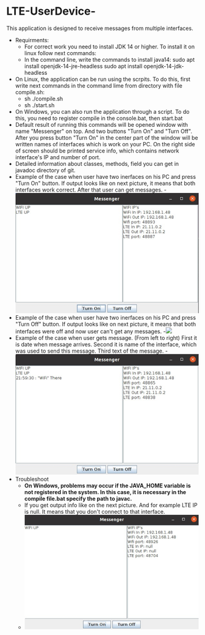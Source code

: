 # LTE-UserDevice-
This application is designed to receive messages from multiple interfaces.

- Requirments:
  - For correct work you need to install JDK 14 or higher. To install it on linux follow next commands:
  - In the command line, write the commands to install java14:
    sudo apt install openjdk-14-jre-headless
    sudo apt install openjdk-14-jdk-headless
- On Linux, the application can be run using the scrpits. To do this, first write next commands in the command lime from directory with file compile.sh:
  - sh ./compile.sh
  - sh ./start.sh 
- On Windows, you can also run the application through a script. To do this, you need to register compile in the console.bat, then start.bat
- Default result of running this commands will be opened window with name "Messenger" on top. And two buttons "Turn On" and "Turn Off". After you press button "Turn On" in the center part of the window will be written names of interfaces which is work on your PC. On the right side of screen should be printed service info, which contains network interface's IP and number of port.
- Detailed information about classes, methods, field you can get in javadoc directory of git.
- Example of the case when user have two inerfaces on his PC and press "Turn On" button. If output looks like on next picture, it means that both interfaces work correct. After that user can get messages.
-![](readmeImages/bothUp.jpg)
- Example of the case when user have two inerfaces on his PC and press "Turn Off" button. If output looks like on next picture, it means that both interfaces were off and now user can't get any messages.
-![](readmeImages/bothOff.jpg)
- Example of the case when user gets message. (From left to right) First it is date when message arrives. Second it is name of the interface, which was used to send this message. Third text of the message.
-![](readmeImages/getMessage.jpg)
- Troubleshoot 
  - __On Windows, problems may occur if the JAVA_HOME variable is not registered in the system. In this case, it is necessary in the compile file.bat specify the path to javac.__
  - If you get output info like on the next picture. And for example LTE IP is null. It means that you don't connect to that interface.
  - ![](readmeImages/wifiUp.jpg)
